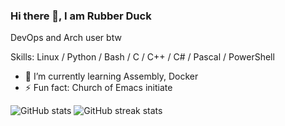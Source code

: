 <!--
### Hi there 👋
**RubberDuck01/RubberDuck01** is a ✨ _special_ ✨ repository because its `README.md` (this file) appears on your GitHub profile.

Here are some ideas to get you started:

- 🔭 I’m currently working on ...
- 🌱 I’m currently learning ...
- 👯 I’m looking to collaborate on ...
- 🤔 I’m looking for help with ...
- 💬 Ask me about ...
- 📫 How to reach me: ...
- 😄 Pronouns: ...
- ⚡ Fun fact: ...
-->

<!--
![RubberDuck01's GitHub stats](https://github-readme-stats.vercel.app/api?username=RubberDuck01&show_icons=true&theme=gruvbox)

![RubberDuck01's GitHub stats](https://github-readme-stats.vercel.app/api?username=RubberDuck01&show_icons=true&theme=gruvbox)
[![Top Langs](https://github-readme-stats.vercel.app/api/top-langs/?username=RubberDuck01)](https://github.com/RubberDuck01/github-readme-stats&theme=gruvbox)
![Languages](https://github-readme-stats.vercel.app/api/top-langs/?username=RubberDuck01&count_private=true&theme=gruvbox&layout=compact&hide_progress=true)
-->

### Hi there 👋, I am Rubber Duck
DevOps and Arch user btw

Skills: Linux / Python / Bash / C / C++ / C# / Pascal / PowerShell

- 🌱 I’m currently learning Assembly, Docker
- ⚡ Fun fact: Church of Emacs initiate

![GitHub stats](https://github-readme-stats.vercel.app/api?username=RubberDuck01&show_icons=true&count_private=true&theme=gruvbox&rank_icon=github&)
![GitHub streak stats](https://streak-stats.demolab.com/?user=RubberDuck01&theme=gruvbox)
